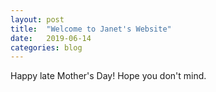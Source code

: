 ```yaml
---
layout: post
title:  "Welcome to Janet's Website"
date:   2019-06-14
categories: blog
---
```


Happy late Mother's Day! Hope you don't mind.
